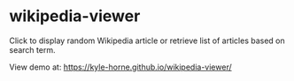 # wikipedia-viewer

Click to display random Wikipedia article or retrieve list of articles based on search term.

View demo at:
https://kyle-horne.github.io/wikipedia-viewer/

